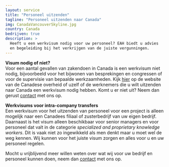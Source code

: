 ```yaml
---
layout: service
title: "Personeel uitzenden"
tagline: "Personeel uitzenden naar Canada"
img: CanadaVancouverSkyline.jpg
country: Canada
bedrijven: true
description: >
  Heeft u een werkvisum nodig voor uw personeel? EAH biedt u advies
  en begeleiding bij het verkrijgen van de juiste vergunningen.
---
```

<p><strong>Visum nodig of niet?</strong><br/>
Voor een aantal gevallen van zakendoen in Canada is een werkvisum niet nodig, bijvoorbeeld voor het bijwonen van besprekingen en congressen of voor de supervisie van bepaalde werkzaamheden. Kijk <a href="https://www.canada.ca/en/immigration-refugees-citizenship/services/work-canada/permit/temporary/need-work-permit-work.html">hier</a> op de website van de Canadese overheid of uzelf of de werknemers die u wilt uitzenden naar Canada een werkvisum nodig hebben. Komt u er niet uit? Neem dan gerust <a href="{{ site.baseurl }}/contact">contact</a> met ons op.</p>

<p><strong>Werkvisums voor intra-company transfers</strong><br/>
Een werkvisum voor het uitzenden van personeel voor een project is alleen mogelijk naar een Canadees filiaal of zusterbedrijf van uw eigen bedrijf. Daarnaast is het visum alleen beschikbaar voor senior managers en voor personeel dat valt in de categorie <i>specialized and proprietary knowledge workers</i>. Dit is vaak niet zo ingewikkeld als men denkt maar u moet wel de weg kennen. Wij kunnen voor het juiste visum zorgen en alles voor u en uw personeel regelen.
</p>

<p> Mocht u vrijblijvend meer willen weten over wat wij voor uw bedrijf en personeel kunnen doen, neem dan <a href="{{ site.baseurl }}/contact">contact</a> met ons op.
</p>

